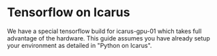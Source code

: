 Tensorflow on Icarus
===

We have a special tensorflow build for icarus-gpu-01 which takes full advantage of the hardware.
This guide assumes you have already setup your environment as detailed in "Python on Icarus".


 